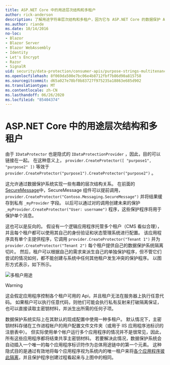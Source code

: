 ```yaml
---
title: ASP.NET Core 中的用途层次结构和多租户
author: rick-anderson
description: 了解用途字符串层次结构和多租户，因为它与 ASP.NET Core 的数据保护 Api 相关。
ms.author: riande
ms.date: 10/14/2016
no-loc:
- Blazor
- Blazor Server
- Blazor WebAssembly
- Identity
- Let's Encrypt
- Razor
- SignalR
uid: security/data-protection/consumer-apis/purpose-strings-multitenancy
ms.openlocfilehash: 8f069da500e7bc06e4b8712fbf7b86d90a815758
ms.sourcegitcommit: d65a027e78bf0b83727f975235a18863e685d902
ms.translationtype: MT
ms.contentlocale: zh-CN
ms.lasthandoff: 06/26/2020
ms.locfileid: "85404374"
---
```

# <a name="purpose-hierarchy-and-multi-tenancy-in-aspnet-core"></a>ASP.NET Core 中的用途层次结构和多租户

由于 `IDataProtector` 也是隐式的 `IDataProtectionProvider` ，因此，目的可以链接在一起。 在这种意义上， `provider.CreateProtector([ "purpose1", "purpose2" ])` 等效于 `provider.CreateProtector("purpose1").CreateProtector("purpose2")` 。

这允许通过数据保护系统实现一些有趣的层次结构关系。 在前面的[SecureMessage](xref:security/data-protection/consumer-apis/purpose-strings#data-protection-contoso-purpose)中，SecureMessage 组件可以提前调用， `provider.CreateProtector("Contoso.Messaging.SecureMessage")` 并将结果缓存到私有 `_myProvider` 字段。 以后可以通过对的调用创建未来的保护 `_myProvider.CreateProtector("User: username")` 程序，这些保护程序将用于保护单个消息。

这也可以是反向的。 假设有一个逻辑应用程序托管多个租户（CMS 看似合理），并且每个租户都可以使用其自己的身份验证和状态管理系统进行配置。 该应用程序具有单个主提供程序，它调用 `provider.CreateProtector("Tenant 1")` 并为 `provider.CreateProtector("Tenant 2")` 每个租户提供自己的数据保护系统隔离切片。 然后，租户可以根据自己的需求来派生自己的单独保护程序，但不管它们尝试的情况如何，都不能创建与系统中任何其他租户发生冲突的保护程序。 以图形方式表示，如下所示。

![多租户用途](purpose-strings-multitenancy/_static/purposes-multi-tenancy.png)

>[!WARNING]
> 这会假定应用程序控制各个租户可用的 Api，并且租户无法在服务器上执行任意代码。 如果租户可以执行任意代码，则他们可能会执行私有反射来打破隔离保证，也可以直接读取主密钥材料，并派生出所需的任何子项。

数据保护系统实际上在其默认的现成配置中使用一种多租户。 默认情况下，主密钥材料存储在工作进程帐户的用户配置文件文件夹（或用于 IIS 应用程序池标识的注册表中）。 但实际使用单个帐户运行多个应用程序的情况并不是很常见，因此，所有这些应用程序都将结束共享主密钥材料。 若要解决此情况，数据保护系统会自动插入一个唯一的每个应用程序标识符作为总体用途链中的第一个元素。 这种隐式目的是通过有效地将每个应用程序视为系统内的唯一租户来将[各个应用程序彼此隔离](xref:security/data-protection/configuration/overview#per-application-isolation)，并且保护程序创建过程看起来与上图中的相同。

